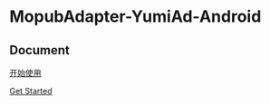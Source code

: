 # MopubAdapter-YumiAd-Android


## Document
[开始使用](/Document/MopubMediationSDK接入YumiAdSDK/MopubMediationSDK接入YumiAdSDK.md)

[Get Started](/Document/HowToIntegrateYumiAdSDKToMopubMediationSDK/HowToIntegrateYumiAdSDKToMopubMediationSDK.md)


